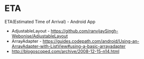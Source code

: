 # ETA
ETA(Estimated Time of Arrival) - Android App
- AdjustableLayout - https://github.com/ranvijaySingh-Webonise/AdjustableLayout
- ArrayAdapter - https://guides.codepath.com/android/Using-an-ArrayAdapter-with-ListView#using-a-basic-arrayadapter
- http://blogoscoped.com/archive/2008-12-15-n14.html
